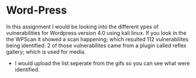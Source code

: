 # Word-Press

In this assignment I would be looking into the different ypes of vulnerabilities for Wordpress version 4.0 using kali linux.
If you look in the the WPScan it showed a scan happening; which resulted 112 vulnerabilites being identified. 2 of those vulnerabilites came from a plugin called reflex gallery; which is used for media. 

  * I would upload the list seperate from the gifs so you can see what were identified.
